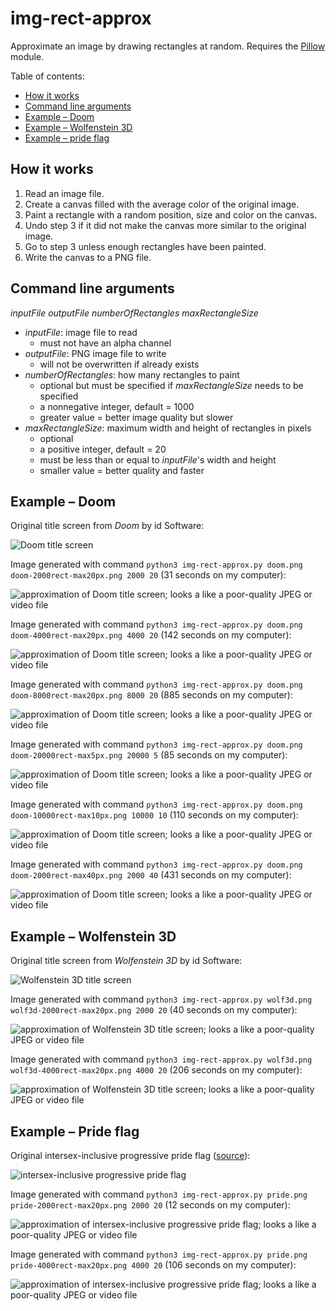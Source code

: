 # img-rect-approx
Approximate an image by drawing rectangles at random. Requires the [Pillow](https://python-pillow.org) module.

Table of contents:
* [How it works](#how-it-works)
* [Command line arguments](#command-line-arguments)
* [Example &ndash; Doom](#example--doom)
* [Example &ndash; Wolfenstein 3D](#example--wolfenstein-3d)
* [Example &ndash; pride flag](#example--pride-flag)

## How it works
1. Read an image file.
2. Create a canvas filled with the average color of the original image.
3. Paint a rectangle with a random position, size and color on the canvas.
4. Undo step 3 if it did not make the canvas more similar to the original image.
5. Go to step 3 unless enough rectangles have been painted.
6. Write the canvas to a PNG file.

## Command line arguments
*inputFile outputFile numberOfRectangles maxRectangleSize*
* *inputFile*: image file to read
  * must not have an alpha channel
* *outputFile*: PNG image file to write
  * will not be overwritten if already exists
* *numberOfRectangles*: how many rectangles to paint
  * optional but must be specified if *maxRectangleSize* needs to be specified
  * a nonnegative integer, default = 1000
  * greater value = better image quality but slower
* *maxRectangleSize*: maximum width and height of rectangles in pixels
  * optional
  * a positive integer, default = 20
  * must be less than or equal to *inputFile*'s width and height
  * smaller value = better quality and faster

## Example &ndash; Doom
Original title screen from *Doom* by id Software:

![Doom title screen](doom.png)

Image generated with command `python3 img-rect-approx.py doom.png doom-2000rect-max20px.png 2000 20` (31 seconds on my computer):

![approximation of Doom title screen; looks a like a poor-quality JPEG or video file](doom-2000rect-max20px.png)

Image generated with command `python3 img-rect-approx.py doom.png doom-4000rect-max20px.png 4000 20` (142 seconds on my computer):

![approximation of Doom title screen; looks a like a poor-quality JPEG or video file](doom-4000rect-max20px.png)

Image generated with command `python3 img-rect-approx.py doom.png doom-8000rect-max20px.png 8000 20` (885 seconds on my computer):

![approximation of Doom title screen; looks a like a poor-quality JPEG or video file](doom-8000rect-max20px.png)

Image generated with command `python3 img-rect-approx.py doom.png doom-20000rect-max5px.png 20000 5` (85 seconds on my computer):

![approximation of Doom title screen; looks a like a poor-quality JPEG or video file](doom-20000rect-max5px.png)

Image generated with command `python3 img-rect-approx.py doom.png doom-10000rect-max10px.png 10000 10` (110 seconds on my computer):

![approximation of Doom title screen; looks a like a poor-quality JPEG or video file](doom-10000rect-max10px.png)

Image generated with command `python3 img-rect-approx.py doom.png doom-2000rect-max40px.png 2000 40` (431 seconds on my computer):

![approximation of Doom title screen; looks a like a poor-quality JPEG or video file](doom-2000rect-max40px.png)

## Example &ndash; Wolfenstein 3D
Original title screen from *Wolfenstein 3D* by id Software:

![Wolfenstein 3D title screen](wolf3d.png)

Image generated with command `python3 img-rect-approx.py wolf3d.png wolf3d-2000rect-max20px.png 2000 20` (40 seconds on my computer):

![approximation of Wolfenstein 3D title screen; looks a like a poor-quality JPEG or video file](wolf3d-2000rect-max20px.png)

Image generated with command `python3 img-rect-approx.py wolf3d.png wolf3d-4000rect-max20px.png 4000 20` (206 seconds on my computer):

![approximation of Wolfenstein 3D title screen; looks a like a poor-quality JPEG or video file](wolf3d-4000rect-max20px.png)

## Example &ndash; Pride flag
Original intersex-inclusive progressive pride flag ([source](https://commons.wikimedia.org/wiki/File:Intersex-inclusive_pride_flag.svg)):

![intersex-inclusive progressive pride flag](pride.png)

Image generated with command `python3 img-rect-approx.py pride.png pride-2000rect-max20px.png 2000 20` (12 seconds on my computer):

![approximation of intersex-inclusive progressive pride flag; looks a like a poor-quality JPEG or video file](pride-2000rect-max20px.png)

Image generated with command `python3 img-rect-approx.py pride.png pride-4000rect-max20px.png 4000 20` (106 seconds on my computer):

![approximation of intersex-inclusive progressive pride flag; looks a like a poor-quality JPEG or video file](pride-4000rect-max20px.png)
